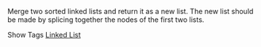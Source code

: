 Merge two sorted linked lists and return it as a new list. The new list should be made by splicing together the nodes of the first two lists.

Show Tags
 [Linked List](/tag/linked-list/)
